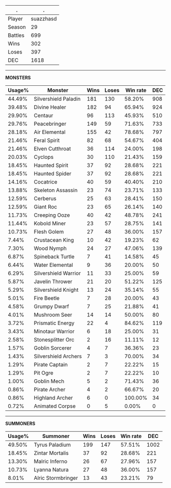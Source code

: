 .|.
|-|-
Player|suazzhasd
Season|29
Battles|699
Wins|302
Loses|397
DEC|1618

---
**MONSTERS**

Usage%|Monster|Wins|Loses|Win rate|DEC|
-|-|-|-|-|-|
44.49%|Silvershield Paladin|181|130|58.20%|908|
39.48%|Divine Healer|182|94|65.94%|924|
29.90%|Centaur|96|113|45.93%|510|
29.76%|Peacebringer|149|59|71.63%|733|
28.18%|Air Elemental|155|42|78.68%|797|
21.46%|Feral Spirit|82|68|54.67%|404|
21.46%|Elven Cutthroat|36|114|24.00%|198|
20.03%|Cyclops|30|110|21.43%|159|
18.45%|Haunted Spirit|37|92|28.68%|221|
18.45%|Haunted Spider|37|92|28.68%|221|
14.16%|Cocatrice|40|59|40.40%|210|
13.88%|Skeleton Assassin|23|74|23.71%|133|
12.59%|Cerberus|25|63|28.41%|150|
12.59%|Giant Roc|23|65|26.14%|140|
11.73%|Creeping Ooze|40|42|48.78%|241|
11.44%|Kobold Miner|23|57|28.75%|141|
10.73%|Flesh Golem|27|48|36.00%|157|
7.44%|Crustacean King|10|42|19.23%|62|
7.30%|Wood Nymph|24|27|47.06%|139|
6.87%|Spineback Turtle|7|41|14.58%|45|
6.44%|Water Elemental|9|36|20.00%|50|
6.29%|Silvershield Warrior|11|33|25.00%|59|
5.87%|Javelin Thrower|21|20|51.22%|125|
5.29%|Silvershield Knight|13|24|35.14%|55|
5.01%|Fire Beetle|7|28|20.00%|43|
4.58%|Grumpy Dwarf|7|25|21.88%|41|
4.01%|Mushroom Seer|14|14|50.00%|80|
3.72%|Prismatic Energy|22|4|84.62%|119|
3.43%|Minotaur Warrior|6|18|25.00%|31|
2.58%|Stonesplitter Orc|2|16|11.11%|12|
1.57%|Goblin Sorcerer|4|7|36.36%|23|
1.43%|Silvershield Archers|7|3|70.00%|34|
1.29%|Pirate Captain|2|7|22.22%|15|
1.29%|Pit Ogre|2|7|22.22%|10|
1.00%|Goblin Mech|5|2|71.43%|36|
0.86%|Pirate Archer|4|2|66.67%|20|
0.86%|Highland Archer|6|0|100.00%|34|
0.72%|Animated Corpse|0|5|0.00%|0|

---
**SUMMONERS**

Usage%|Summoner|Wins|Loses|Win rate|DEC|
-|-|-|-|-|-|
49.50%|Tyrus Paladium|199|147|57.51%|1002|
18.45%|Zintar Mortalis|37|92|28.68%|221|
13.30%|Malric Inferno|26|67|27.96%|157|
10.73%|Lyanna Natura|27|48|36.00%|157|
8.01%|Alric Stormbringer|13|43|23.21%|79|
